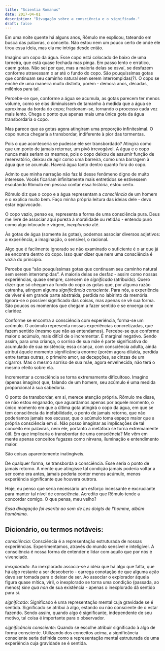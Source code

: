 ```yaml
---
title: "Scientia Romanus"
date: 2017-04-01
description: "Divagação sobre a consciência e o significado."
draft: false
---
```


Em uma noite quente há alguns anos, Rômulo me explicou, tateando em busca das palavras, o conceito. Não estou nem um pouco certo de onde ele tirou essa ideia, mas ela me intriga desde então. 

Imagino um copo da água. Esse copo está colocado de baixo de uma torneira, que está quase fechada mas pinga. Em passo lento e errático, caem gotas. Não sei por que, mas a maioria delas se esvaí, se desfazem conforme atravessam o ar até o fundo do copo. São pouquíssimas gotas que continuam seu caminho natural sem serem interrompidas(?). O copo se enche de uma maneira muito distinta, porém - demora anos, décadas, milênios para tal. 

Percebe-se que, conforme a água se acumula, as gotas parecem ter menos volume, como se elas diminuíssem de tamanho à medida que a água se aproximaa da borda do copo; fracionam-se, tornando o processo cada vez mais lento. Chega o ponto que apenas mais uma única gota da água transbordaria o copo. 

Mas parece que as gotas agora atingiram uma proporção infinitesimal. O copo nunca chegaria a transbordar, indiferente à pior das tormentas. 

Pois o que aconteceria se pudesse ele ser transbordado? Atingira como que um ponto de jamais retornar, um pivô irrevogável. A água e o copo nunca mais seriam os mesmos, pois o copo deixou de assumir função de reservatório, deixou de agir como uma barreira, como uma barragem à água que se acumula. Haverá água tanto dentro quanto fora do copo. 

Admito que minha narração não faz lá desse fenômeno digno de muito interesse. Vocês ficariam infinitamente mais entretidos se estivessem escutando Rômulo em pessoa contar essa história, estou certo.

Rômulo diz que o copo e a água representam a _consciência_ de um homem e o explica muito bem. Faço minha própria leitura das ideias dele - devo estar equivocado. 

O copo vazio, penso eu, representa a forma de uma consciência pura. Deus me livre de associar aqui pureza à moralidade ou retidão - entendo puro como algo intocado e virgem, _inexplorado_ até.

Às gotas de água (somente às gotas), podemos associar diversos adjetivos: a experiência, a imaginação, o sensível, o racional. 

Algo que é facilmente ignorado se não examinado o suficiente é o ar que já se encontra dentro do copo. Isso quer dizer que nem uma consciência é vazia do princípio.

Percebe que “são pouquíssimas gotas que continuam seu caminho natural sem serem interrompidas”. A maioria delas se desfaz - assim como nossas experiências, quase sempre, carecem de _significado_ (atribuído). Quero dizer que só chegam ao fundo do copo as gotas que, por alguma razão estranha, atingem alguma _significância consciente_. Para nós, a experiência de viver é em grande parte abstraída, perdida no labirinto da memória. Ignora-se o possível significado das coisas, mas apenas se vê sua forma. São poucos os momentos que chegam a fazer sentido e se enxerga com claridez.

Conforme se encontra a consciência com experiência, forma-se um acúmulo.
O acúmulo representa nossas experiências concretizadas, que fazem sentido (mesmo que não as entendamos). Percebe-se que conforme maior o acúmulo, mais difícil de o incrementar. É marginal negativo. Sendo assim, para uma criança, o sorriso de sua mãe é parte significativa do acumulado de sua existência; essa criança, com consciência adulta, ainda atribui àquele momento significância enorme (porém agora diluída, perdida entre tantas outras, o primeiro amor, as decepções, as cinzas de um cigarro). Mas o mesmo sorriso de sua mãe, agora envelhecida, não terá o mesmo efeito sobre ela.

Incrementar a consciência se torna extremamente dificultoso. Imagino (apenas imagino) que, falando de um homem, seu acúmulo é uma medida proporcional à sua sabedoria.

O ponto de transbordar, em si, merece atenção própria. Rômulo me disse, se não estou enganado, que aguardamos apenas por aquele momento, o único momento em que a última gota atingirá o copo da água, em que se tem consciência da inefabilidade, o ponto de jamais retorno, que não poderíamos jamais nos escusar, que o acúmulo toma espaço maior que a própria consciência em si. Não posso imaginar as implicações de tal conceito em palavras, nem ele, portanto a metáfora se torna extremamente útil. Em que implicaria o transbordar de uma consciência? Me vêm em mente apenas conceitos fugazes como nirvana, iluminação e entendimento maior.

São coisas aparentemente inatingíveis. 

De qualquer forma, se transborda a consciência. Esse seria o ponto de jamais retorno. A mente que atingisse tal condição jamais poderia voltar a ser como era antes, jamais poderia conter menos acúmulo, menos experiência significante que houvera outrora. 

Hoje, eu penso que seria necessário um esforço incessante e excruciante para manter tal nível de consciência. Acredito que Rômulo tende a concordar comigo. O que pensa, meu velho?

_Essa divagação foi escrita ao som de Les doigts de l'homme, albúm homônimo._


## Dicionário, ou termos notáveis:

*consciência*: Consciência é a representação estruturada de nossas experiências. Experimentamos, através do mundo sensível e inteligível. A consciência é nossa forma de entender e lidar com aquilo que por nós é vivenciado.

*inexplorado*:  Ao inexplorado associa-se a idéia que há algo que falta, que há algo restante a ser descoberto - carrega conotação de que alguma ação deve ser tomada para o deixar de ser. Ao associar o explorador àquela figura quase mítica, viril, o inexplorado se torna uma condição (passada, ao menos) _sine qua non_ de sua existência - apenas o inexplorado dá sentido para si.

*significado*: Significado é uma representação mental cuja gravidade se é sentida. Significado se atribui à algo, estando ou não consciente de o estar fazendo. Sendo assim, quando algo é significante, independente de seu motivo, tal coisa é importante para o observador.

*significância consciente*: Quando se escolhe atribuir significado à algo de forma consciente. Utilizando dos conceitos acima, a significância consciente seria definida como a representação mental estruturada de uma experiência cuja gravidade se é sentida.
